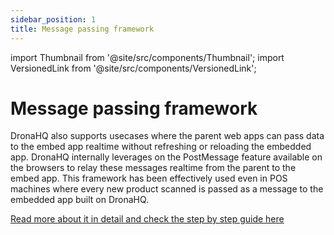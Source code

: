 ```yaml
---
sidebar_position: 1
title: Message passing framework
---
```


import Thumbnail from '@site/src/components/Thumbnail';
import VersionedLink from '@site/src/components/VersionedLink';

# Message passing framework

DronaHQ also supports usecases where the parent web apps can pass data to the embed app realtime without refreshing or reloading the embedded app. DronaHQ internally leverages on the PostMessage feature available on the browsers to relay these messages realtime from the parent to the embed app. This framework has been effectively used even in POS machines where every new product scanned is passed as a message to the embedded app built on DronaHQ.

[Read more about it in detail and check the step by step guide here](../../public-and-embed-sharing-options/#real-time-message-passing-framework)